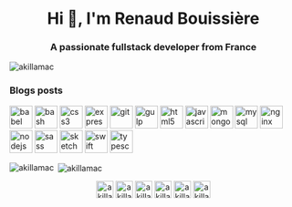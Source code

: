<h1 align="center">Hi 👋, I'm Renaud Bouissière</h1>
<h3 align="center">A passionate fullstack developer from France</h3>

<p align="left"> <img src="https://komarev.com/ghpvc/?username=akillamac" alt="akillamac" /> </p>

### Blogs posts
<!-- BLOG-POST-LIST:START -->
<!-- BLOG-POST-LIST:END -->

<p align="left"><img src="https://www.vectorlogo.zone/logos/babeljs/babeljs-icon.svg" alt="babel" width="40" height="40"/> <img src="https://www.vectorlogo.zone/logos/gnu_bash/gnu_bash-icon.svg" alt="bash" width="40" height="40"/> <img src="https://devicons.github.io/devicon/devicon.git/icons/css3/css3-original-wordmark.svg" alt="css3" width="40" height="40"/> <img src="https://devicons.github.io/devicon/devicon.git/icons/express/express-original-wordmark.svg" alt="express" width="40" height="40"/> <img src="https://www.vectorlogo.zone/logos/git-scm/git-scm-icon.svg" alt="git" width="40" height="40"/> <img src="https://devicons.github.io/devicon/devicon.git/icons/gulp/gulp-plain.svg" alt="gulp" width="40" height="40"/> <img src="https://devicons.github.io/devicon/devicon.git/icons/html5/html5-original-wordmark.svg" alt="html5" width="40" height="40"/> <img src="https://devicons.github.io/devicon/devicon.git/icons/javascript/javascript-original.svg" alt="javascript" width="40" height="40"/> <img src="https://devicons.github.io/devicon/devicon.git/icons/mongodb/mongodb-original-wordmark.svg" alt="mongodb" width="40" height="40"/> <img src="https://devicons.github.io/devicon/devicon.git/icons/mysql/mysql-original-wordmark.svg" alt="mysql" width="40" height="40"/> <img src="https://devicons.github.io/devicon/devicon.git/icons/nginx/nginx-original.svg" alt="nginx" width="40" height="40"/> <img src="https://devicons.github.io/devicon/devicon.git/icons/nodejs/nodejs-original-wordmark.svg" alt="nodejs" width="40" height="40"/> <img src="https://devicons.github.io/devicon/devicon.git/icons/sass/sass-original.svg" alt="sass" width="40" height="40"/> <img src="https://www.vectorlogo.zone/logos/sketchapp/sketchapp-icon.svg" alt="sketch" width="40" height="40"/> <img src="https://devicons.github.io/devicon/devicon.git/icons/swift/swift-original-wordmark.svg" alt="swift" width="40" height="40"/> <img src="https://devicons.github.io/devicon/devicon.git/icons/typescript/typescript-original.svg" alt="typescript" width="40" height="40"/></p><p><img align="left" src="https://github-readme-stats.vercel.app/api/top-langs/?username=akillamac&layout=compact&hide=html" alt="akillamac" /></p>

<p>&nbsp;<img align="center" src="https://github-readme-stats.vercel.app/api?username=akillamac&show_icons=true" alt="akillamac" /></p>

<p align="center">
<a href="https://codepen.io/akillamac" target="blank"><img align="center" src="https://cdn.jsdelivr.net/npm/simple-icons@3.0.1/icons/codepen.svg" alt="akillamac" height="30" width="30" /></a>
<a href="https://dev.to/akillamac" target="blank"><img align="center" src="https://cdn.jsdelivr.net/npm/simple-icons@3.0.1/icons/dev-dot-to.svg" alt="akillamac" height="30" width="30" /></a>
<a href="https://twitter.com/akillamac" target="blank"><img align="center" src="https://cdn.jsdelivr.net/npm/simple-icons@3.0.1/icons/twitter.svg" alt="akillamac" height="30" width="30" /></a>
<a href="https://stackoverflow.com/users/akillamac" target="blank"><img align="center" src="https://cdn.jsdelivr.net/npm/simple-icons@3.0.1/icons/stackoverflow.svg" alt="akillamac" height="30" width="30" /></a>
<a href="https://codesandbox.com/akillamac" target="blank"><img align="center" src="https://cdn.jsdelivr.net/npm/simple-icons@3.0.1/icons/codesandbox.svg" alt="akillamac" height="30" width="30" /></a>
<a href="https://medium.com/akillamac" target="blank"><img align="center" src="https://cdn.jsdelivr.net/npm/simple-icons@3.0.1/icons/medium.svg" alt="akillamac" height="30" width="30" /></a>
</p>
